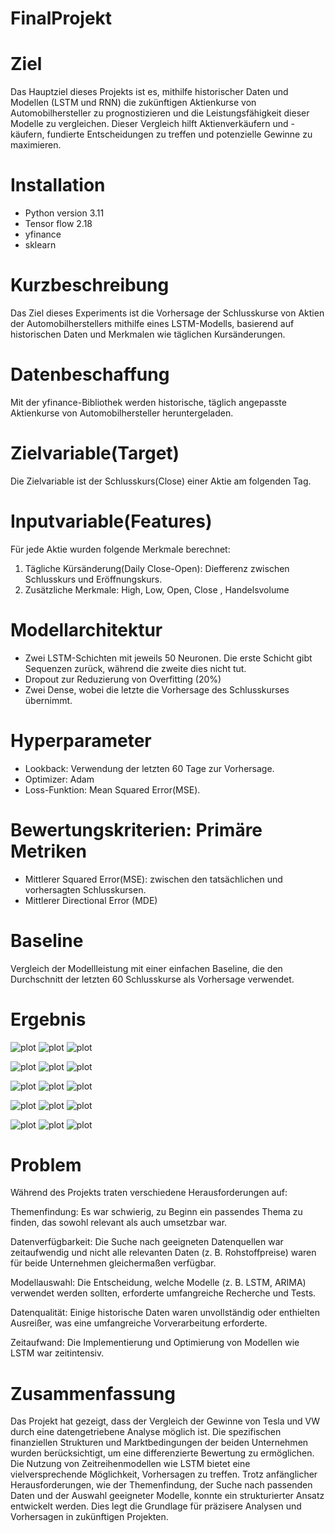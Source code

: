 # FinalProjekt

# Ziel

Das Hauptziel dieses Projekts ist es, mithilfe historischer Daten und Modellen (LSTM und RNN) die zukünftigen Aktienkurse von Automobilhersteller zu prognostizieren und die Leistungsfähigkeit dieser Modelle zu vergleichen. Dieser Vergleich hilft Aktienverkäufern und -käufern, fundierte Entscheidungen zu treffen und potenzielle Gewinne zu maximieren.

# Installation

* Python version 3.11  
* Tensor flow 2.18
* yfinance
* sklearn

#	Kurzbeschreibung

Das Ziel dieses Experiments ist die Vorhersage der Schlusskurse von Aktien der Automobilherstellers mithilfe eines LSTM-Modells, basierend auf historischen Daten und Merkmalen wie täglichen Kursänderungen.

#	Datenbeschaffung

Mit der yfinance-Bibliothek werden historische, täglich angepasste Aktienkurse von Automobilhersteller heruntergeladen.

#	Zielvariable(Target)

Die Zielvariable ist der Schlusskurs(Close) einer Aktie am folgenden Tag.


#   Inputvariable(Features)

Für jede Aktie wurden folgende Merkmale berechnet: 
1.	Tägliche Kürsänderung(Daily Close-Open): Diefferenz zwischen Schlusskurs und Eröffnungskurs.
2.	Zusätzliche Merkmale: High, Low, Open, Close , Handelsvolume 


#	Modellarchitektur
*   Zwei LSTM-Schichten mit jeweils 50 Neuronen. Die erste Schicht gibt Sequenzen zurück, während die zweite dies nicht tut. 
*	Dropout zur Reduzierung von Overfitting (20%)
*	Zwei Dense, wobei die letzte die Vorhersage des Schlusskurses übernimmt.

#	Hyperparameter
*	Lookback: Verwendung der letzten 60 Tage zur Vorhersage.
*	Optimizer: Adam
*	Loss-Funktion: Mean Squared Error(MSE).

#	Bewertungskriterien: Primäre Metriken
*	Mittlerer Squared Error(MSE): zwischen den tatsächlichen und vorhersagten Schlusskursen.
*	Mittlerer Directional Error (MDE)

#	Baseline
Vergleich der Modellleistung mit einer einfachen Baseline, die den Durchschnitt der letzten 60 Schlusskurse als Vorhersage verwendet. 


# Ergebnis

![plot](../image/VW_LSTM.png)
![plot](../image/VW_LSTM_Loss.png)
![plot](../image/VW_baseline.png)

![plot](../image/Tesla_lstm.png)
![plot](../image/Tesla_lstm_loss.png)
![plot](../image/Tesla_baseline.png)

![plot](../image/Nissan_lstm.png)
![plot](../image/Nissan_lstm_loss.png)
![plot](../image/Nissan_baseline.png)

![plot](../image/Honda_lstm.png)
![plot](../image/Honda_lstm_loss.png)
![plot](../image/Honda_baseline.png)

![plot](../image/Toyota_lstm.png)
![plot](../image/Toyota_lstm_loss.png)
![plot](../image/Toyota_baseline.png)

# Problem

Während des Projekts traten verschiedene Herausforderungen auf:

Themenfindung: Es war schwierig, zu Beginn ein passendes Thema zu finden, das sowohl relevant als auch umsetzbar war.

Datenverfügbarkeit: Die Suche nach geeigneten Datenquellen war zeitaufwendig und nicht alle relevanten Daten (z. B. Rohstoffpreise) waren für beide Unternehmen gleichermaßen verfügbar.

Modellauswahl: Die Entscheidung, welche Modelle (z. B. LSTM, ARIMA) verwendet werden sollten, erforderte umfangreiche Recherche und Tests.

Datenqualität: Einige historische Daten waren unvollständig oder enthielten Ausreißer, was eine umfangreiche Vorverarbeitung erforderte.

Zeitaufwand: Die Implementierung und Optimierung von Modellen wie LSTM war zeitintensiv.

# Zusammenfassung

Das Projekt hat gezeigt, dass der Vergleich der Gewinne von Tesla und VW durch eine datengetriebene Analyse möglich ist. Die spezifischen finanziellen Strukturen und Marktbedingungen der beiden Unternehmen wurden berücksichtigt, um eine differenzierte Bewertung zu ermöglichen. Die Nutzung von Zeitreihenmodellen wie LSTM bietet eine vielversprechende Möglichkeit, Vorhersagen zu treffen. Trotz anfänglicher Herausforderungen, wie der Themenfindung, der Suche nach passenden Daten und der Auswahl geeigneter Modelle, konnte ein strukturierter Ansatz entwickelt werden. Dies legt die Grundlage für präzisere Analysen und Vorhersagen in zukünftigen Projekten.
